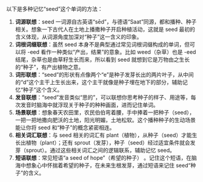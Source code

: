以下是多种记忆“seed”这个单词的方法：
1. **词源联想**：seed 一词源自古英语“sēd”，与德语“Saat”同源，都和播种、种子相关。想象一下古代人在土地上播撒种子开启种植活动，这就是 seed 最初的含义体现，从词源角度加深对“种子”这一含义的印象。
2. **词根词缀联想**：虽然 seed 本身不是典型通过常见词根词缀构成的单词，但可以将 -eed 看作一种类似“产出，结果”的意象。比如 weed（杂草）也是 -eed 结尾，杂草也是由草籽生长而来，所以看到 seed 就想到它是万物由之生长的“种子”，有产出植物之意。 
3. **词形联想**：“seed”的形状有点像两个“e”是种子发芽长出的两片叶子，从中间的“d”这个主干上生长出来，这个主干就像是种子埋在地下的部分，辅助记忆“种子”这个含义。
4. **发音联想**：“seed”发音类似“思的”，可以联想你思考种子的样子、用途等，每次发音时脑海中就浮现关于种子的种种画面，进而记住单词。 
5. **场景联想**：想象春天农田里，农民伯伯弯着腰，手中捧着一把种子（seed），一把一把地撒向肥沃的土地，阳光明媚，土地松软。这个播种种子的生动场景能让你将 seed 和“种子”的概念紧密相连。 
6. **相关词汇联想**：与 seed 相关的词汇有 plant（植物），从种子（seed）才能生长出植物（plant）；还有 sprout（发芽），种子（seed）经过适宜条件就会发芽（sprout）。通过这些相关词汇之间的逻辑联系，辅助记忆 seed。 
7. **短语联想**：常见短语“a seed of hope”（希望的种子） 。记住这个短语，在脑海中想象心中怀揣着希望的种子，在未来生根发芽，通过短语来记住 seed“种子”的含义。 
